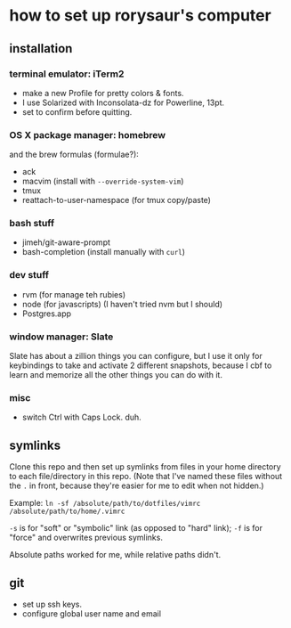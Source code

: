 # how to set up rorysaur's computer

## installation

### terminal emulator: iTerm2
+ make a new Profile for pretty colors & fonts.
+ I use Solarized with Inconsolata-dz for Powerline, 13pt.
+ set to confirm before quitting.

### OS X package manager: homebrew
and the brew formulas (formulae?):
+ ack
+ macvim (install with `--override-system-vim`)
+ tmux
+ reattach-to-user-namespace (for tmux copy/paste)

### bash stuff
+ jimeh/git-aware-prompt
+ bash-completion (install manually with `curl`)

### dev stuff
+ rvm (for manage teh rubies)
+ node (for javascripts) (I haven't tried nvm but I should)
+ Postgres.app

### window manager: Slate
Slate has about a zillion things you can configure, but I use it only for keybindings to take and activate 2 different snapshots, because I cbf to learn and memorize all the other things you can do with it.

### misc
+ switch Ctrl with Caps Lock. duh.


## symlinks
Clone this repo and then set up symlinks from files in your home directory to
each file/directory in this repo. (Note that I've named these files without the `.` in
front, because they're easier for me to edit when not hidden.)

Example: `ln -sf /absolute/path/to/dotfiles/vimrc /absolute/path/to/home/.vimrc`

`-s` is for "soft" or "symbolic"  link (as opposed to "hard" link); `-f` is for "force" and overwrites previous symlinks.

Absolute paths worked for me, while relative paths didn't.

## git
+ set up ssh keys.
+ configure global user name and email

